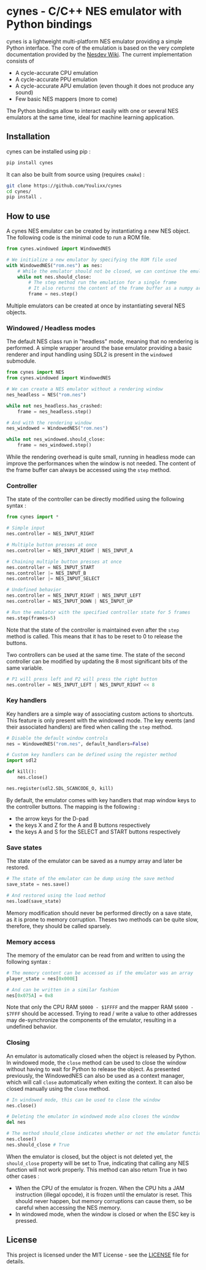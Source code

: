 # cynes - C/C++ NES emulator with Python bindings
cynes is a lightweight multi-platform NES emulator providing a simple Python interface. The core of the emulation is based on the very complete documentation provided by the [Nesdev Wiki](https://www.nesdev.org/wiki/NES_reference_guide). The current implementation consists of
 - A cycle-accurate CPU emulation
 - A cycle-accurate PPU emulation
 - A cycle-accurate APU emulation (even though it does not produce any sound)
 - Few basic NES mappers (more to come)

The Python bindings allow to interact easily with one or several NES emulators at the same time, ideal for machine learning application.

## Installation
cynes can be installed using pip :
```sh
pip install cynes
```

It can also be built from source using (requires `cmake`) :
```sh
git clone https://github.com/Youlixx/cynes
cd cynes/
pip install .
```

## How to use
A cynes NES emulator can be created by instantiating a new NES object. The following code is the minimal code to run a ROM file.
```python
from cynes.windowed import WindowedNES

# We initialize a new emulator by specifying the ROM file used
with WindowedNES("rom.nes") as nes:
    # While the emulator should not be closed, we can continue the emulation
    while not nes.should_close:
        # The step method run the emulation for a single frame
        # It also returns the content of the frame buffer as a numpy array
        frame = nes.step()
```
Multiple emulators can be created at once by instantiating several NES objects.

### Windowed / Headless modes
The default NES class run in "headless" mode, meaning that no rendering is performed. A simple wrapper around the base emulator providing a basic renderer and input handling using SDL2 is present in the `windowed` submodule.
```python
from cynes import NES
from cynes.windowed import WindowedNES

# We can create a NES emulator without a rendering window
nes_headless = NES("rom.nes")

while not nes_headless.has_crashed:
    frame = nes_headless.step()

# And with the rendering window
nes_windowed = WindowedNES("rom.nes")

while not nes_windowed.should_close:
    frame = nes_windowed.step()
```
While the rendering overhead is quite small, running in headless mode can improve the performances when the window is not needed. The content of the frame buffer can always be accessed using the `step` method.

### Controller
The state of the controller can be directly modified using the following syntax :
```python
from cynes import *

# Simple input
nes.controller = NES_INPUT_RIGHT

# Multiple button presses at once
nes.controller = NES_INPUT_RIGHT | NES_INPUT_A

# Chaining multiple button presses at once
nes.controller = NES_INPUT_START
nes.controller |= NES_INPUT_B
nes.controller |= NES_INPUT_SELECT

# Undefined behavior
nes.controller = NES_INPUT_RIGHT | NES_INPUT_LEFT
nes.controller = NES_INPUT_DOWN | NES_INPUT_UP

# Run the emulator with the specified controller state for 5 frames
nes.step(frames=5)
```
Note that the state of the controller is maintained even after the `step` method is called. This means that it has to be reset to 0 to release the buttons.

Two controllers can be used at the same time. The state of the second controller can be modified by updating the 8 most significant bits of the same variable.

```python
# P1 will press left and P2 will press the right button
nes.controller = NES_INPUT_LEFT | NES_INPUT_RIGHT << 8
```

### Key handlers
Key handlers are a simple way of associating custom actions to shortcuts. This feature is only present with the windowed mode. The key events (and their associated handlers) are fired when calling the `step` method.
```python
# Disable the default window controls
nes = WindowedNES("rom.nes", default_handlers=False)

# Custom key handlers can be defined using the register method
import sdl2

def kill():
    nes.close()

nes.register(sdl2.SDL_SCANCODE_O, kill)
```
By default, the emulator comes with key handlers that map window keys to the controller buttons. The mapping is the following :
 - the arrow keys for the D-pad
 - the keys X and Z for the A and B buttons respectively
 - the keys A and S for the SELECT and START buttons respectively

### Save states
The state of the emulator can be saved as a numpy array and later be restored.
```python
# The state of the emulator can be dump using the save method
save_state = nes.save()

# And restored using the load method
nes.load(save_state)
```
Memory modification should never be performed directly on a save state, as it is prone to memory corruption. Theses two methods can be quite slow, therefore, they should be called sparsely.

### Memory access
The memory of the emulator can be read from and written to using the following syntax :
```python
# The memory content can be accessed as if the emulator was an array
player_state = nes[0x000E]

# And can be written in a similar fashion
nes[0x075A] = 0x8
```
Note that only the CPU RAM `$0000 - $1FFFF` and the mapper RAM `$6000 - $7FFF` should be accessed. Trying to read / write a value to other addresses may de-synchronize the components of the emulator, resulting in a undefined behavior.

### Closing
An emulator is automatically closed when the object is released by Python. In windowed mode, the `close` method can be used to close the window without having to wait for Python to release the object. As presented previously, the WindowedNES can also be used as a context manager, which will call `close` automatically when exiting the context.
It can also be closed manually using the `close` method.
```python
# In windowed mode, this can be used to close the window
nes.close()

# Deleting the emulator in windowed mode also closes the window
del nes

# The method should_close indicates whether or not the emulator function should be called
nes.close()
nes.should_close # True
```
When the emulator is closed, but the object is not deleted yet, the `should_close` property will be set to True, indicating that calling any NES function will not work properly. This method can also return True in two other cases :
 - When the CPU of the emulator is frozen. When the CPU hits a JAM instruction (illegal opcode), it is frozen until the emulator is reset. This should never happen, but memory corruptions can cause them, so be careful when accessing the NES memory.
 - In windowed mode, when the window is closed or when the ESC key is pressed.

## License
This project is licensed under the MIT License - see the [LICENSE](LICENSE) file for details.
